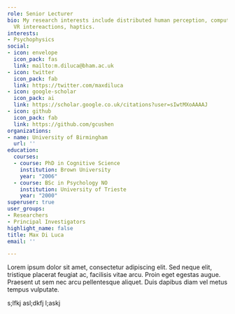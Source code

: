 ```yaml
---
role: Senior Lecturer
bio: My research interests include distributed human perception, computational modeling,
  VR intereactions, haptics.
interests:
- Psychophysics
social:
- icon: envelope
  icon_pack: fas
  link: mailto:m.diluca@bham.ac.uk
- icon: twitter
  icon_pack: fab
  link: https://twitter.com/maxdiluca
- icon: google-scholar
  icon_pack: ai
  link: https://scholar.google.co.uk/citations?user=sIwtMXoAAAAJ
- icon: github
  icon_pack: fab
  link: https://github.com/gcushen
organizations:
- name: University of Birmingham
  url: ''
education:
  courses:
  - course: PhD in Cognitive Science
    institution: Brown University
    year: "2006"
  - course: BSc in Psychology NO
    institution: University of Trieste
    year: "2000"
superuser: true
user_groups:
- Researchers
- Principal Investigators
highlight_name: false
title: Max Di Luca
email: ''

---
```

Lorem ipsum dolor sit amet, consectetur adipiscing elit. Sed neque elit, tristique placerat feugiat ac, facilisis vitae arcu. Proin eget egestas augue. Praesent ut sem nec arcu pellentesque aliquet. Duis dapibus diam vel metus tempus vulputate.

s;lfkj asl;dkfj l;askj